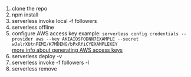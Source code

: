 1. clone the repo
2. npm install
3. serverless invoke local -f followers
4. serverless offline 
5. configure AWS access key example:
   `serverless config credentials --provider aws --key AKIAIOSFODNN7EXAMPLE --secret wJalrXUtnFEMI/K7MDENG/bPxRfiCYEXAMPLEKEY`  
   [more info about generating AWS access keys](https://serverless.com/framework/docs/providers/aws/guide/credentials/)
6. serverless deploy -v
7. serverless invoke -f followers -l
8. serverless remove

